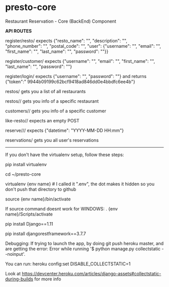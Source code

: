 # presto-core
Restaurant Reservation - Core (BackEnd) Component


**************API ROUTES**************

register/resto/		expects {"resto_name": "", "description": "", "phone_number": "", "postal_code": "", "user": {"username": "", "email": "", "first_name": "", "last_name": "", "password": ""}}

register/customer/	expects {"username": "", "email": "", "first_name": "", "last_name": "", "password": ""}

register/login/ 	expects {"username": "", "password": ""} and returns {"token":" 9944b09199c62bcf9418ad846dd0e4bbdfc6ee4b"}

restos/ 		gets you a list of all restaurants

restos/<id>/		gets you info of a specific restaurant
	
customers/<id>/		gets you info of a specific customer
	
like-resto/<id>/	expects an empty POST
	
reserve/<customerID>/<restoID>/	expects {"datetime": "YYYY-MM-DD HH:mm"}
	
reservations/		gets you all user's reservations

**************************************

If you don't have the virtualenv setup, follow these steps:

pip install virtualenv

cd ~/presto-core

virtualenv {env name} # I called it ".env", the dot makes it hidden so you don't push that directory to github

source {env name}/bin/activate

If source command doesnt work for WINDOWS:
. {env name}/Scripts/activate
	


pip install Django==1.11

pip install djangorestframework==3.7.7


Debugging:  If trying to launch the app, by doing git push heroku master, and are getting the error: 
	Error while running '$ python manage.py collectstatic --noinput'.

You can run:
	heroku config:set DISABLE_COLLECTSTATIC=1

Look at https://devcenter.heroku.com/articles/django-assets#collectstatic-during-builds for more info
